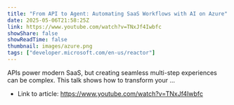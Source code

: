 ```yaml
---
title: "From API to Agent: Automating SaaS Workflows with AI on Azure"
date: 2025-05-06T21:58:25Z
link: https://www.youtube.com/watch?v=TNxJf4Iwbfc
showShare: false
showReadTime: false
thumbnail: images/azure.png
tags: ["developer.microsoft.com/en-us/reactor"]
---
```

APIs power modern SaaS, but creating seamless multi-step experiences can be complex. This talk shows how to transform your ...

- Link to article: https://www.youtube.com/watch?v=TNxJf4Iwbfc